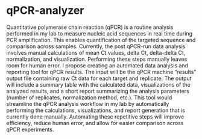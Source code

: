 # qPCR-analyzer
Quantitative polymerase chain reaction (qPCR) is a routine analysis performed in my lab to measure nucleic acid sequences in real time during PCR amplification. This enables quantification of the targeted sequence and comparison across samples. Currently, the post qPCR-run data analysis involves manual calculations of mean Ct values, delta Ct, delta-delta Ct, normalization, and visualization. Performing these steps manually leaves room for human error.
I propose creating an automated data analysis and reporting tool for qPCR results. The input will be the qPCR machine “results” output file containing raw Ct data for each target and replicate. The output will include a summary table with the calculated data, visualizations of the analyzed results, and a short report summarizing the analysis parameters (number of replicates, normalization method, etc.).
This tool would streamline the qPCR analysis workflow in my lab by automatically performing the calculations, visualizations, and report generation that is currently done manually. Automating these repetitive steps will improve efficiency, reduce human error, and allow for easier comparison across qPCR experiments.

